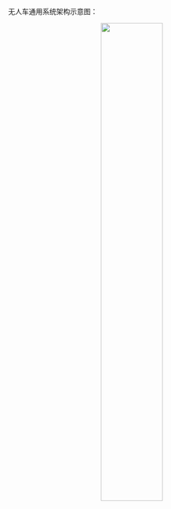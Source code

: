 无人车通用系统架构示意图：

<p align="center">
    <img width="50%" height="50%" src="http://images.iterate.site/blog/image/20200208/R1Ss0iH84lwh.png?imageslim">
</p>
